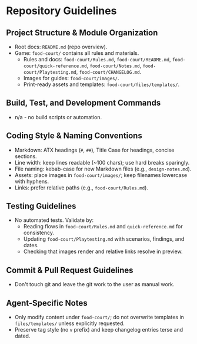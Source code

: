 # Repository Guidelines

## Project Structure & Module Organization
- Root docs: `README.md` (repo overview).
- Game: `food-court/` contains all rules and materials.
  - Rules and docs: `food-court/Rules.md`, `food-court/README.md`, `food-court/quick-reference.md`, `food-court/Notes.md`, `food-court/Playtesting.md`, `food-court/CHANGELOG.md`.
  - Images for guides: `food-court/images/`.
  - Print-ready assets and templates: `food-court/files/templates/`.

## Build, Test, and Development Commands
- n/a - no build scripts or automation.

## Coding Style & Naming Conventions
- Markdown: ATX headings (`#`, `##`), Title Case for headings, concise sections.
- Line width: keep lines readable (~100 chars); use hard breaks sparingly.
- File naming: kebab-case for new Markdown files (e.g., `design-notes.md`).
- Assets: place images in `food-court/images/`; keep filenames lowercase with hyphens.
- Links: prefer relative paths (e.g., `food-court/Rules.md`).

## Testing Guidelines
- No automated tests. Validate by:
  - Reading flows in `food-court/Rules.md` and `quick-reference.md` for consistency.
  - Updating `food-court/Playtesting.md` with scenarios, findings, and dates.
  - Checking that images render and relative links resolve in preview.

## Commit & Pull Request Guidelines
- Don't touch git and leave the git work to the user as manual work.

## Agent-Specific Notes
- Only modify content under `food-court/`; do not overwrite templates in `files/templates/` unless explicitly requested.
- Preserve tag style (no `v` prefix) and keep changelog entries terse and dated.
